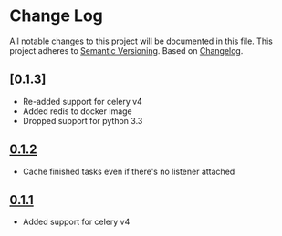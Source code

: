 # Change Log
All notable changes to this project will be documented in this file.
This project adheres to [Semantic Versioning](http://semver.org/).
Based on [Changelog](http://keepachangelog.com/).

## [0.1.3]

- Re-added support for celery v4
- Added redis to docker image
- Dropped support for python 3.3

## [0.1.2]

- Cache finished tasks even if there's no listener attached

## [0.1.1]

- Added support for celery v4

[Unreleased]: https://github.com/johansports/wscelery/tree/master
[0.1.2]: https://github.com/johansports/wscelery/tree/0.1.3
[0.1.2]: https://github.com/johansports/wscelery/tree/0.1.2
[0.1.1]: https://github.com/johansports/wscelery/tree/0.1.1
